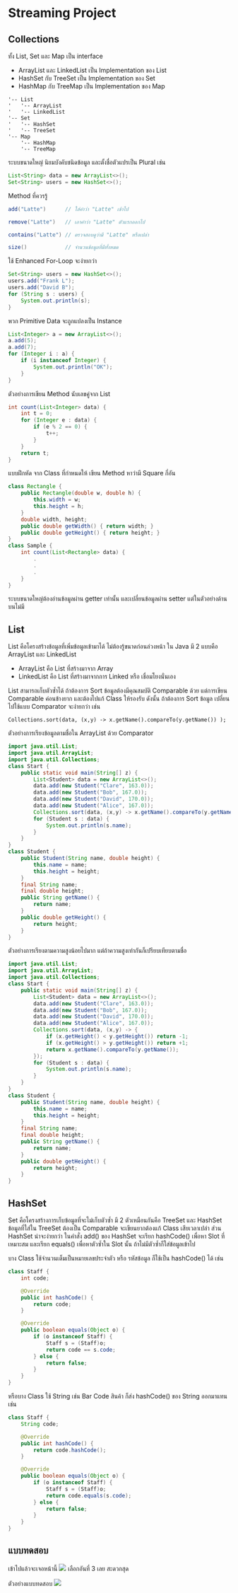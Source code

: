 # Streaming Project

## Collections

ทั้ง List, Set และ Map เป็น interface
* ArrayList และ LinkedList เป็น Implementation ของ List
* HashSet กับ TreeSet เป็น Implementation ของ Set
* HashMap กับ TreeMap เป็น Implementation ของ Map

```
'-- List
'   '-- ArrayList
'   '-- LinkedList
'-- Set
'   '-- HashSet
'   '-- TreeSet
'-- Map
    '-- HashMap
    '-- TreeMap
```

ระบบขนาดใหญ่ นิยมบังคับชนิดข้อมูล และตั้งชื่อตัวแปรเป็น Plural เช่น
```java
List<String> data = new ArrayList<>();
Set<String> users = new HashSet<>();
```

Method ที่ควรรู้
```java
add("Latte")      // ใส่คำว่า "Latte" เข้าไป

remove("Latte")   // เอาคำว่า "Latte" ตัวแรกออกไป

contains("Latte") // ตรวจสอบดูว่ามี "Latte" หรือเปล่า

size()            // จำนวนข้อมูลที่มีทั้งหมด
```

ใช้ Enhanced For-Loop จะง่ายกว่า
```java
Set<String> users = new HashSet<>();
users.add("Frank L");
users.add("David B");
for (String s : users) {
    System.out.println(s);
}
```

พวก Primitive Data จะถูกแปลงเป็น Instance 
```java
List<Integer> a = new ArrayList<>();
a.add(5);
a.add(7);
for (Integer i : a) {
    if (i instanceof Integer) {
        System.out.println("OK");
    }
}
```

ตัวอย่างการเขียน Method นับเลขคู่จาก List<Integer>
```java
int count(List<Integer> data) {
    int t = 0;
    for (Integer e : data) {
        if (e % 2 == 0) {
            t++;
        }
    }
    return t;
}
```
แบบฝึกหัด จาก Class ที่กำหนดให้ เขียน Method หาว่ามี Square กี่อัน
```java
class Rectangle {
    public Rectangle(double w, double h) {
        this.width = w;
        this.height = h;
    }
    double width, height;
    public double getWidth() { return width; }
    public double getHeight() { return height; }
}
class Sample {
    int count(List<Rectangle> data) {
        .
        .
        .
    }
}
```
ระบบขนาดใหญ่ต้องอ่านข้อมูลผ่าน getter เท่านั้น
และเปลี่ยนข้อมูลผ่าน setter แต่ในตัวอย่างด้านบนไม่มี

## List
List คือโครงสร้างข้อมูลที่เพิ่มข้อมูลเข้ามาได้ ไม่ต้องรู้ขนาดก่อนล่วงหน้า
ใน Java มี 2 แบบคือ ArrayList และ LinkedList
* ArrayList คือ List ที่สร้างมาจาก Array
* LinkedList คือ List ที่สร้างมาจากการ Linked หรือ เชื่อมโยงนั่นเอง

List สามารถเก็บตัวซ้ำได้ ถ้าต้องการ Sort ข้อมูลต้องมีคุณสมบัติ Comparable ด้วย
แต่การเขียน Comparable ค่อนข้างยาก และต้องไปแก้ Class ให้รองรับ
ดังนั้น ถ้าต้องการ Sort ข้อมูล เปลี่ยนไปใช้แบบ Comparator จะง่ายกว่า เช่น

```
Collections.sort(data, (x,y) -> x.getName().compareTo(y.getName()) );
```

ตัวอย่างการเรียงข้อมูลตามชื่อใน ArrayList ด้วย Comparator
```java
import java.util.List;
import java.util.ArrayList;
import java.util.Collections;
class Start {
	public static void main(String[] z) {
		List<Student> data = new ArrayList<>();
		data.add(new Student("Clare", 163.0));
		data.add(new Student("Bob", 167.0));
		data.add(new Student("David", 170.0));
		data.add(new Student("Alice", 167.0));
		Collections.sort(data, (x,y) -> x.getName().compareTo(y.getName()) );
		for (Student s : data) {
			System.out.println(s.name);
		}
	}
}
class Student {
	public Student(String name, double height) {
		this.name = name;
		this.height = height;
	}
	final String name;
	final double height;
	public String getName() {
		return name;
	}
	public double getHeight() {
		return height;
	}
}
```

ตัวอย่างการเรียงตามความสูงน้อยไปมาก แต่ถ้าความสูงเท่ากันก็เปรียบเทียบตามชื่อ
```java
import java.util.List;
import java.util.ArrayList;
import java.util.Collections;
class Start {
	public static void main(String[] z) {
		List<Student> data = new ArrayList<>();
		data.add(new Student("Clare", 163.0));
		data.add(new Student("Bob", 167.0));
		data.add(new Student("David", 170.0));
		data.add(new Student("Alice", 167.0));
		Collections.sort(data, (x,y) -> {
			if (x.getHeight() < y.getHeight()) return -1;
			if (x.getHeight() > y.getHeight()) return +1;
			return x.getName().compareTo(y.getName());
		});
		for (Student s : data) {
			System.out.println(s.name);
		}
	}
}
class Student {
	public Student(String name, double height) {
		this.name = name;
		this.height = height;
	}
	final String name;
	final double height;
	public String getName() {
		return name;
	}
	public double getHeight() {
		return height;
	}
}
```

## HashSet 
Set คือโครงสร้างการเก็บข้อมูลที่จะไม่เก็บตัวซ้ำ
มี 2 ตัวเหมือนกันคือ TreeSet และ HashSet
ข้อมูลที่ใส่ใน TreeSet ต้องเป็น Comparable 
จะเขียนยากต้องแก้ Class เสียเวลาเปล่า
ส่วน HashSet น่าจะง่ายกว่า
ในคำสั่ง add() ของ HashSet จะเรียก hashCode() 
เพื่อหา Slot ที่เหมาะสม 
และเรียก equals() เพื่อหาตัวซ้ำใน Slot นั้น
ถ้าไม่มีตัวซ้ำก็ใส่ข้อมูลเข้าไป

บาง Class ใช้จำนวนเต็มเป็นหมายเลขประจำตัว หรือ รหัสข้อมูล
ก็ใช้เป็น hashCode() ได้ เช่น
```java
class Staff {
    int code;

    @Override 
    public int hashCode() {
        return code;
    }

    @Override
    public boolean equals(Object o) {
        if (o instanceof Staff) {
            Staff s = (Staff)o;
            return code == s.code;
        } else {
            return false;
        }
    }
}
```

หรือบาง Class ใช้ String เช่น Bar Code สินค้า
ก็ส่ง hashCode() ของ String ออกมาแทน เช่น
```java
class Staff {
    String code;

    @Override 
    public int hashCode() {
        return code.hashCode();
    }

    @Override
    public boolean equals(Object o) {
        if (o instanceof Staff) {
            Staff s = (Staff)o;
            return code.equals(s.code);
        } else {
            return false;
        }
    }
}
```

## แบบทดสอบ
เข้าไปแล้วจะเจอหน้านี้
![](ide.png)
เลือกอันที่ 3 เลย สะดวกสุด

ตัวอย่างแบบทดสอบ
![](folder.png)

